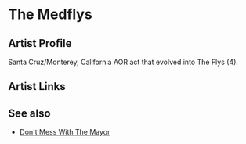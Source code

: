 # The Medflys

## Artist Profile

Santa Cruz/Monterey, California AOR act that evolved into The Flys (4). 

## Artist Links



## See also

- [Don't Mess With The Mayor](Dont_Mess_With_The_Mayor.md)
